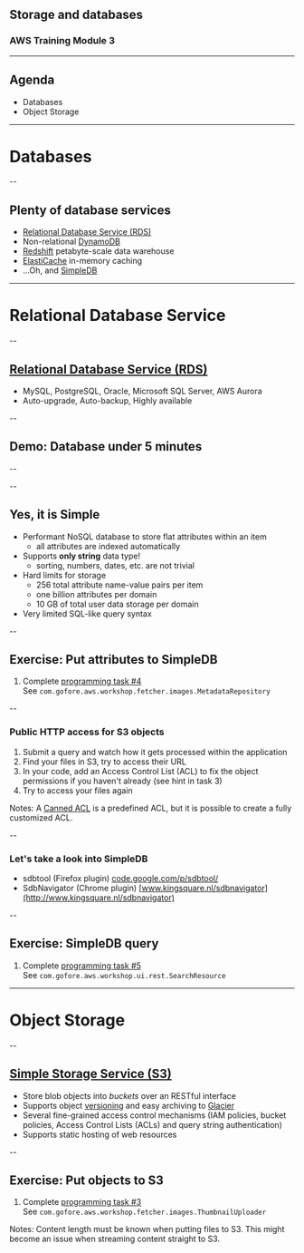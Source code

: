 
## Storage and databases
### AWS Training Module 3

---

## Agenda

- Databases
- Object Storage

---

# Databases

--

## Plenty of database services

- [Relational Database Service (RDS)](http://aws.amazon.com/rds/)
- Non-relational [DynamoDB](http://aws.amazon.com/dynamodb/)
- [Redshift](http://aws.amazon.com/redshift/) petabyte-scale data warehouse
- [ElastiCache](http://aws.amazon.com/elasticache/) in-memory caching
- ...Oh, and [SimpleDB](http://aws.amazon.com/simpledb/)

---

# Relational Database Service

--

## [Relational Database Service (RDS)](http://aws.amazon.com/rds/)

- MySQL, PostgreSQL, Oracle, Microsoft SQL Server, AWS Aurora
- Auto-upgrade, Auto-backup, Highly available


--

## Demo: Database under 5 minutes

--







--

## Yes, it is **Simple**

- Performant NoSQL database to store flat attributes within an item
  - all attributes are indexed automatically
- Supports **only string** data type!
  - sorting, numbers, dates, etc. are not trivial
- Hard limits for storage
  - 256 total attribute name-value pairs per item
  - one billion attributes per domain
  - 10 GB of total user data storage per domain
- Very limited SQL-like query syntax

--

## Exercise: Put attributes to SimpleDB

1. Complete [programming task #4](https://github.com/gofore/aws-training/tree/master/workshop/initial#task-4-put-attributes-to-simpledb)  
   See `com.gofore.aws.workshop.fetcher.images.MetadataRepository`

--

### Public HTTP access for S3 objects

1. Submit a query and watch how it gets processed within the application
2. Find your files in S3, try to access their URL
3. In your code, add an Access Control List (ACL) to fix the object permissions if you haven't already (see hint in task 3)
4. Try to access your files again

Notes: A [Canned ACL](http://docs.aws.amazon.com/AmazonS3/latest/dev/acl-overview.html#CannedACL) is a predefined ACL, but it is possible to create a fully customized ACL.

--

### Let's take a look into SimpleDB

- sdbtool (Firefox plugin) [code.google.com/p/sdbtool/](https://code.google.com/p/sdbtool/)
- SdbNavigator (Chrome plugin) [www.kingsquare.nl/sdbnavigator](http://www.kingsquare.nl/sdbnavigator)

--

## Exercise: SimpleDB query

1. Complete [programming task #5](https://github.com/gofore/aws-training/tree/master/workshop/complete#task-5-simpledb-query)  
   See `com.gofore.aws.workshop.ui.rest.SearchResource`

---

# Object Storage

--

## [Simple Storage Service (S3)](http://aws.amazon.com/s3/)

- Store blob objects into *buckets* over an RESTful interface
- Supports object [versioning](http://docs.aws.amazon.com/AmazonS3/latest/dev/Versioning.html) and easy archiving to [Glacier](http://aws.amazon.com/glacier/)
- Several fine-grained access control mechanisms (IAM policies, bucket policies, Access Control Lists (ACLs) and query string authentication)
- Supports static hosting of web resources

--

## Exercise: Put objects to S3

1. Complete [programming task #3](https://github.com/gofore/aws-training/tree/master/workshop/initial#task-3-put-object-to-s3)  
   See `com.gofore.aws.workshop.fetcher.images.ThumbnailUploader`

Notes: Content length must be known when putting files to S3. This might become an issue when streaming content straight to S3.

